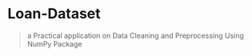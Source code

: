 # Loan-Dataset

> a Practical application on Data Cleaning and Preprocessing Using NumPy Package 

 
